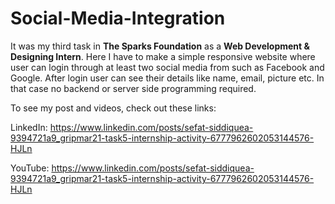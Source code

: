 # Social-Media-Integration

It was my third task in **The Sparks Foundation** as a **Web Development & Designing Intern**. Here I have to make a simple responsive website where user can login through at least
two social media from such as Facebook and Google. After login user can see their details like name, email, picture etc. In that case no backend or server side programming required.

To see my post and videos, check out these links:

LinkedIn: https://www.linkedin.com/posts/sefat-siddiquea-9394721a9_gripmar21-task5-internship-activity-6777962602053144576-HJLn

YouTube: https://www.linkedin.com/posts/sefat-siddiquea-9394721a9_gripmar21-task5-internship-activity-6777962602053144576-HJLn
